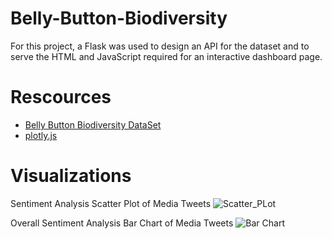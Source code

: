 # Belly-Button-Biodiversity
For this project, a Flask was used to design an API for the dataset and to serve the HTML and JavaScript required for an interactive dashboard page.



# Rescources
* [Belly Button Biodiversity DataSet](http://robdunnlab.com/projects/belly-button-biodiversity/)
* [plotly.js](https://plot.ly/javascript/)



# Visualizations

Sentiment Analysis Scatter Plot of Media Tweets
![Scatter_PLot](/images/Scatter_Plot_Sentiment.png)


Overall Sentiment Analysis Bar Chart of Media Tweets
![Bar Chart](/images/Bar_Chart_Sentiment.png)
